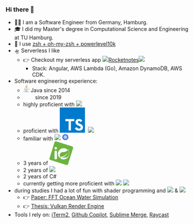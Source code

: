 ### Hi there 👋
- 👨‍💻 I am a Software Engineer from Germany, Hamburg.
- 🎓 I did my Master's degree in Computational Science and Engineering at TU Hamburg.
- 🚀 I use [zsh + oh-my-zsh + powerlevel10k](https://app.takeniftynotes.net/shared/391001a7-b743-4505-8037-3349a0f1aede)
- 🛸 Serverless I like
  - 👉  Checkout my serverless app <img src="https://www.takeniftynotes.net/assets/128x128.png" width="14"/>[Rocketnotes](https://www.takeniftynotes.net)<img src="https://www.takeniftynotes.net/assets/128x128.png" width="14"/>
     - Stack: Angular, AWS Lambda (Go), Amazon DynamoDB, AWS CDK. 
- Software engineering experience:
  - <img src="https://raw.githubusercontent.com/gilbarbara/logos/master/logos/java.svg" width="16"/> Java since 2014
  - <img src="https://raw.githubusercontent.com/gilbarbara/logos/master/logos/aws.svg" width="28" height="16"/> since 2019
  - highly proficient with <img src="https://raw.githubusercontent.com/gilbarbara/logos/master/logos/javascript.svg" width="18"/>
  - proficient with <img src="https://raw.githubusercontent.com/gilbarbara/logos/master/logos/typescript.svg" width="68"/> <img src="https://raw.githubusercontent.com/gilbarbara/logos/master/logos/angular.svg" alt="" width="58"/> <img src="https://raw.githubusercontent.com/gilbarbara/logos/master/logos/vue.svg" width="18"/> 
  - familiar with <img src="https://raw.githubusercontent.com/gilbarbara/logos/master/logos/docker.svg" width="60"/> <img src="https://raw.githubusercontent.com/gilbarbara/logos/master/logos/kubernetes.svg" width="18"/>
  - 3 years of <img src="https://raw.githubusercontent.com/gilbarbara/logos/master/logos/spring.svg" width="64"/>
  - 2 years of <img src="https://raw.githubusercontent.com/gilbarbara/logos/master/logos/kotlin.svg" width="56"/>
  - 2 years of C#
  - currently getting more proficient with <img src="https://raw.githubusercontent.com/gilbarbara/logos/master/logos/go.svg" width="38"/> <img src="https://raw.githubusercontent.com/gilbarbara/logos/master/logos/python.svg" width="14"/>
 - during studies I had a lot of fun with shader programming and <img src="https://raw.githubusercontent.com/gilbarbara/logos/master/logos/opengl.svg" width="38"/> & <img src="https://raw.githubusercontent.com/gilbarbara/logos/master/logos/vulkan.svg" width="48"/>
   - 👉 [Paper: FFT Ocean Water Simulation](https://tore.tuhh.de/handle/11420/1439?locale=en)
   - 👉 [Thesis: Vulkan Render Engine](https://www.grin.com/document/456305)
 - Tools I rely on: [iTerm2](https://iterm2.com), [Github Copilot](https://github.com/features/copilot), [Sublime Merge](https://www.sublimemerge.com), [Raycast](https://www.raycast.com)

<!-- <div style="display: flex;"> 
  <img src="https://github-readme-stats.vercel.app/api?username=fynnfluegge&show_icons=true&hide=&count_private=true&title_color=0891b2&text_color=e4e4e7&icon_color=0891b2&bg_color=3f3f46&hide_border=true&show_icons=true" alt="fynnfluegge's GitHub stats" height="220" />
</div> -->
